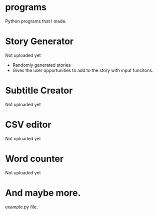 # programs
Python programs that I made.
 # Story Generator
 Not uploaded yet
 - Randomly generated stories
 - Gives the user opportunities to add to the story with input funcitons.
 # Subtitle Creator
 Not uploaded yet
 # CSV editor
 Not uploaded yet
 # Word counter
 Not uploaded yet
 # And maybe more.
example.py file.
